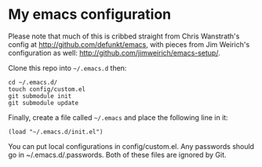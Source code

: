 # My emacs configuration

Please note that much of this is cribbed straight from Chris
Wanstrath's config at http://github.com/defunkt/emacs, with pieces
from Jim Weirich's configuration as well:
http://github.com/jimweirich/emacs-setup/.

Clone this repo into `~/.emacs.d` then:

    cd ~/.emacs.d/
    touch config/custom.el
    git submodule init
    git submodule update


Finally, create a file called `~/.emacs` and place the following line in it:

    (load "~/.emacs.d/init.el")

You can put local configurations in config/custom.el. Any passwords
should go in ~/.emacs.d/.passwords. Both of these files are ignored by
Git.
